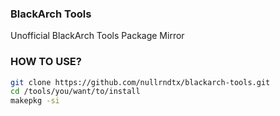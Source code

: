 ### BlackArch Tools
Unofficial BlackArch Tools Package Mirror

### HOW TO USE?

```sh
git clone https://github.com/nullrndtx/blackarch-tools.git
cd /tools/you/want/to/install
makepkg -si
```

